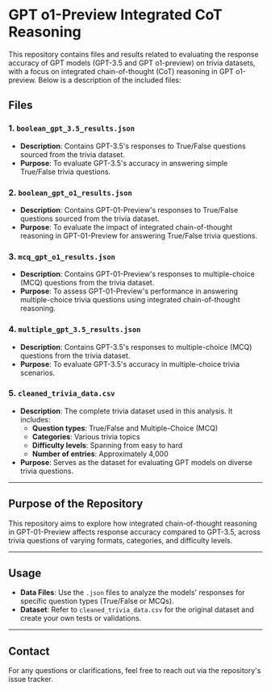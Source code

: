 # GPT o1-Preview Integrated CoT Reasoning

This repository contains files and results related to evaluating the response accuracy of GPT models (GPT-3.5 and GPT o1-preview) on trivia datasets, with a focus on integrated chain-of-thought (CoT) reasoning in GPT o1-preview. Below is a description of the included files:

## Files

### 1. `boolean_gpt_3.5_results.json`
- **Description**: Contains GPT-3.5's responses to True/False questions sourced from the trivia dataset.
- **Purpose**: To evaluate GPT-3.5's accuracy in answering simple True/False trivia questions.

### 2. `boolean_gpt_o1_results.json`
- **Description**: Contains GPT-01-Preview's responses to True/False questions sourced from the trivia dataset.
- **Purpose**: To evaluate the impact of integrated chain-of-thought reasoning in GPT-01-Preview for answering True/False trivia questions.

### 3. `mcq_gpt_o1_results.json`
- **Description**: Contains GPT-01-Preview's responses to multiple-choice (MCQ) questions from the trivia dataset.
- **Purpose**: To assess GPT-01-Preview's performance in answering multiple-choice trivia questions using integrated chain-of-thought reasoning.

### 4. `multiple_gpt_3.5_results.json`
- **Description**: Contains GPT-3.5's responses to multiple-choice (MCQ) questions from the trivia dataset.
- **Purpose**: To evaluate GPT-3.5's accuracy in multiple-choice trivia scenarios.

### 5. `cleaned_trivia_data.csv`
- **Description**: The complete trivia dataset used in this analysis. It includes:
  - **Question types**: True/False and Multiple-Choice (MCQ)
  - **Categories**: Various trivia topics
  - **Difficulty levels**: Spanning from easy to hard
  - **Number of entries**: Approximately 4,000
- **Purpose**: Serves as the dataset for evaluating GPT models on diverse trivia questions.

---

## Purpose of the Repository
This repository aims to explore how integrated chain-of-thought reasoning in GPT-01-Preview affects response accuracy compared to GPT-3.5, across trivia questions of varying formats, categories, and difficulty levels.

---

## Usage
- **Data Files**: Use the `.json` files to analyze the models' responses for specific question types (True/False or MCQs).
- **Dataset**: Refer to `cleaned_trivia_data.csv` for the original dataset and create your own tests or validations.

---

## Contact
For any questions or clarifications, feel free to reach out via the repository's issue tracker.
